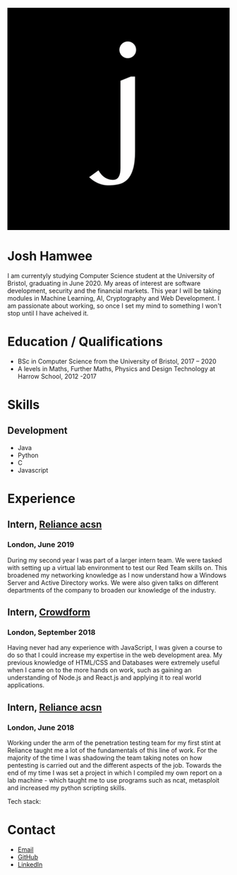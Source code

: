 ![Thumbnail of minimal](thumbnail.png)

# Josh Hamwee

I am currentyly studying Computer Science student at the University of Bristol, graduating in June 2020. My areas of interest are software development, security and the financial markets. This year I will be taking modules in Machine Learning, AI, Cryptography and Web Development. I am passionate about working, so once I set my mind to something I won't stop until I have acheived it. 
 
 # Education / Qualifications

+ BSc in Computer Science from the University of Bristol, 2017 – 2020
+ A levels in Maths, Further Maths, Physics and Design Technology at Harrow School, 2012 -2017
 
# Skills

## Development

+ Java
+ Python
+ C
+ Javascript

# Experience

## Intern, [Reliance acsn](https://relianceacsn.co.uk/)
### London, June 2019

During my second year I was part of a larger intern team. We were tasked with setting up a virtual lab environment to test our Red Team skills on. This broadened my networking knowledge as I now understand how a Windows Server and Active Directory works. We were also given talks on different departments of the company to broaden our knowledge of the industry.

## Intern, [Crowdform](https://www.crowdform.co.uk/)
### London, September 2018

Having never had any experience with JavaScript, I was given a course to do so that I could increase my expertise in the web development area.
My previous knowledge of HTML/CSS and Databases were extremely useful when I came on to the more hands on work, such as gaining an understanding of Node.js and React.js and applying it to real world applications.

## Intern, [Reliance acsn](https://relianceacsn.co.uk/)
### London, June 2018

Working under the arm of the penetration testing team for my first stint at Reliance taught me a lot of the fundamentals of this line of work. For the majority of the time I was shadowing the team taking notes on how pentesting is carried out and the different aspects of the job. Towards the end of my time I was set a project in which I compiled my own report on a lab machine - which taught me to use programs such as ncat, metasploit and increased my python scripting skills.

Tech stack: 


# Contact

+ [Email](mailto:joshhamwee@me.com)
+ [GitHub](https://github.com/joshhamwee)
+ [LinkedIn](https://www.linkedin.com/in/josh-hamwee-851b43167/)

